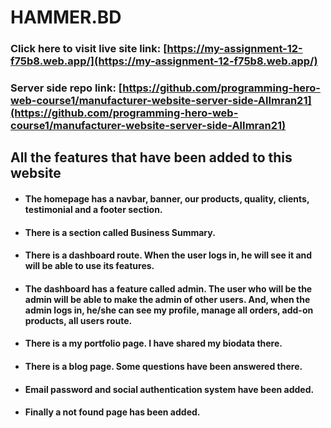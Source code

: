 # HAMMER.BD

### Click here to visit live site link: [https://my-assignment-12-f75b8.web.app/](https://my-assignment-12-f75b8.web.app/)

### Server side repo link: [https://github.com/programming-hero-web-course1/manufacturer-website-server-side-AlImran21](https://github.com/programming-hero-web-course1/manufacturer-website-server-side-AlImran21)

## All the features that have been added to this website

* #### The homepage has a navbar, banner, our products, quality, clients, testimonial and a footer section.
* #### There is a section called Business Summary.
* #### There is a dashboard route. When the user logs in, he will see it and will be able to use its features.
* #### The dashboard has a feature called admin. The user who will be the admin will be able to make the admin of other users. And, when the admin logs in, he/she can see my profile, manage all orders, add-on products, all users route.
* #### There is a my portfolio page. I have shared my biodata there.
* #### There is a blog page. Some questions have been answered there.
* #### Email password and social authentication system have been added.
* #### Finally a not found page has been added.
